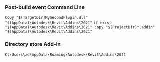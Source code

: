 ### Post-build event Command Line
``Copy "$(TargetDir)MySecondPlugin.dll" "$(AppData)\Autodesk\Revit\Addins\2021"``
``if exist "$(AppData)\Autodesk\Revit\Addins\2021" copy "$(ProjectDir)*.addin" "$(AppData)\Autodesk\Revit\Addins\2021"``

### Directory store Add-in
``C:\Users\ad\AppData\Roaming\Autodesk\Revit\Addins\2021``
